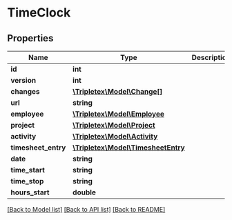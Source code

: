 # TimeClock

## Properties
Name | Type | Description | Notes
------------ | ------------- | ------------- | -------------
**id** | **int** |  | [optional] 
**version** | **int** |  | [optional] 
**changes** | [**\Tripletex\Model\Change[]**](Change.md) |  | [optional] 
**url** | **string** |  | [optional] 
**employee** | [**\Tripletex\Model\Employee**](Employee.md) |  | 
**project** | [**\Tripletex\Model\Project**](Project.md) |  | [optional] 
**activity** | [**\Tripletex\Model\Activity**](Activity.md) |  | [optional] 
**timesheet_entry** | [**\Tripletex\Model\TimesheetEntry**](TimesheetEntry.md) |  | [optional] 
**date** | **string** |  | 
**time_start** | **string** |  | 
**time_stop** | **string** |  | [optional] 
**hours_start** | **double** |  | [optional] 

[[Back to Model list]](../README.md#documentation-for-models) [[Back to API list]](../README.md#documentation-for-api-endpoints) [[Back to README]](../README.md)



